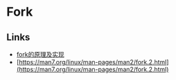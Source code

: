 # Fork

## Links

- [fork的原理及实现](https://zhuanlan.zhihu.com/p/36872365)
- [https://man7.org/linux/man-pages/man2/fork.2.html](https://man7.org/linux/man-pages/man2/fork.2.html)